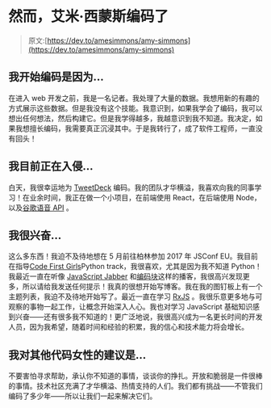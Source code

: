 # 然而，艾米·西蒙斯编码了

> 原文:[https://dev.to/amesimmons/amy-simmons](https://dev.to/amesimmons/amy-simmons)

## [](#i-began-coding-because)我开始编码是因为...

在进入 web 开发之前，我是一名记者。我处理了大量的数据。我想用新的有趣的方式展示这些数据。但是我没有这个技能。我意识到，如果我学会了编码，我可以想出任何想法，然后构建它。但是我学得越多，我越意识到我不知道。我决定，如果我想擅长编码，我需要真正沉浸其中。于是我转行了，成了软件工程师，一直没有回头！

## [](#im-currently-hacking-on)我目前正在入侵...

白天，我很幸运地为 [TweetDeck](https://tweetdeck.twitter.com/) 编码。我的团队才华横溢，我喜欢向我的同事学习！在业余时间，我正在做一个小项目，在前端使用 React，在后端使用 Node，以及[谷歌语音 API](https://cloud.google.com/speech/) 。

## [](#im-excited-about)我很兴奋...

这么多东西！我迫不及待地想在 5 月前往柏林参加 2017 年 JSConf EU。我目前在指导[Code First Girls](http://www.codefirstgirls.org.uk/)Python track，我很喜欢，尤其是因为我不知道 Python！我最近一直在听像 [JavaScript Jabber](https://devchat.tv/js-jabber) 和[编码块](https://www.codingblocks.net/)这样的播客，我很高兴发现更多，所以请给我发送任何提示！我真的很想开始写博客。我在我的图钉板上有一个主题列表，我迫不及待地开始写了。最近一直在学习 [RxJS](http://reactivex.io/rxjs/) 。我很乐意更多地与可观察的事物一起工作，让概念开始深入人心。我也对学习 JavaScript 基础知识感到兴奋——还有很多我不知道的！更广泛地说，我很高兴成为一名更长时间的开发人员，因为我希望，随着时间和经验的积累，我的信心和技术能力将会增长。

## [](#my-advice-for-other-women-who-code-is)我对其他代码女性的建议是...

不要害怕寻求帮助，承认你不知道的事情，谈谈你的挣扎。开放和脆弱是一件很棒的事情。技术社区充满了才华横溢、热情支持的人们。我们都有挑战——不管我们编码了多少年——所以让我们一起来解决它们。